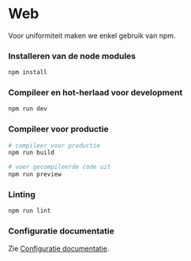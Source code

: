 # Web

Voor uniformiteit maken we enkel gebruik van npm.

### Installeren van de node modules
```bash
npm install
```

### Compileer en hot-herlaad voor development

```bash
npm run dev
```

### Compileer voor productie

```bash
# compileer voor productie
npm run build

# voer gecompileerde code uit
npm run preview
```

### Linting
```bash
npm run lint
```

### Configuratie documentatie

Zie [Configuratie documentatie](https://vitejs.dev/config/).
